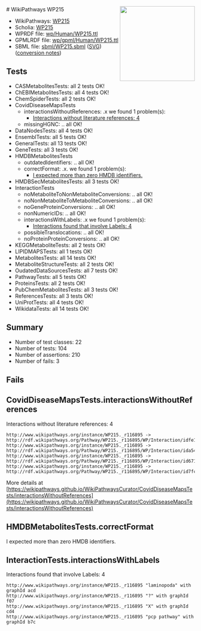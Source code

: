 <img style="float: right; width: 200px" src="../logo.png" />
# WikiPathways WP215

* WikiPathways: [WP215](https://identifiers.org/wikipathways:WP215)
* Scholia: [WP215](https://scholia.toolforge.org/wikipathways/WP215)
* WPRDF file: [wp/Human/WP215.ttl](../wp/Human/WP215.ttl)
* GPMLRDF file: [wp/gpml/Human/WP215.ttl](../wp/gpml/Human/WP215.ttl)
* SBML file: [sbml/WP215.sbml](../sbml/WP215.sbml) ([SVG](../sbml/WP215.svg)) ([conversion notes](../sbml/WP215.txt))

## Tests
* CASMetabolitesTests: all 2 tests OK!
* ChEBIMetabolitesTests: all 4 tests OK!
* ChemSpiderTests: all 2 tests OK!
* CovidDiseaseMapsTests
    * interactionsWithoutReferences: .x we found 1 problem(s):
        * [Interactions without literature references: 4](#2e295932)
    * missingHGNC: .. all OK!
* DataNodesTests: all 4 tests OK!
* EnsemblTests: all 5 tests OK!
* GeneralTests: all 13 tests OK!
* GeneTests: all 3 tests OK!
* HMDBMetabolitesTests
    * outdatedIdentifiers: .. all OK!
    * correctFormat: .x. we found 1 problem(s):
        * [I expected more than zero HMDB identifiers.](#ad154c1e)
* HMDBSecMetabolitesTests: all 3 tests OK!
* InteractionTests
    * noMetaboliteToNonMetaboliteConversions: .. all OK!
    * noNonMetaboliteToMetaboliteConversions: .. all OK!
    * noGeneProteinConversions: .. all OK!
    * nonNumericIDs: .. all OK!
    * interactionsWithLabels: .x we found 1 problem(s):
        * [Interactions found that involve Labels: 4](#630d267b)
    * possibleTranslocations: .. all OK!
    * noProteinProteinConversions: .. all OK!
* KEGGMetaboliteTests: all 2 tests OK!
* LIPIDMAPSTests: all 1 tests OK!
* MetabolitesTests: all 14 tests OK!
* MetaboliteStructureTests: all 2 tests OK!
* OudatedDataSourcesTests: all 7 tests OK!
* PathwayTests: all 5 tests OK!
* ProteinsTests: all 2 tests OK!
* PubChemMetabolitesTests: all 3 tests OK!
* ReferencesTests: all 3 tests OK!
* UniProtTests: all 4 tests OK!
* WikidataTests: all 14 tests OK!


## Summary

* Number of test classes: 22
* Number of tests: 104
* Number of assertions: 210
* Number of fails: 3

## Fails

<a name="2e295932" />

## CovidDiseaseMapsTests.interactionsWithoutReferences

Interactions without literature references: 4
```
http://www.wikipathways.org/instance/WP215._r116895 -> http://rdf.wikipathways.org/Pathway/WP215._r116895/WP/Interaction/idfe186fbe
http://www.wikipathways.org/instance/WP215._r116895 -> http://rdf.wikipathways.org/Pathway/WP215._r116895/WP/Interaction/ida542aac9
http://www.wikipathways.org/instance/WP215._r116895 -> http://rdf.wikipathways.org/Pathway/WP215._r116895/WP/Interaction/id671b791b
http://www.wikipathways.org/instance/WP215._r116895 -> http://rdf.wikipathways.org/Pathway/WP215._r116895/WP/Interaction/id7fc24690
```

More details at [https://wikipathways.github.io/WikiPathwaysCurator/CovidDiseaseMapsTests/interactionsWithoutReferences](https://wikipathways.github.io/WikiPathwaysCurator/CovidDiseaseMapsTests/interactionsWithoutReferences)

<a name="ad154c1e" />

## HMDBMetabolitesTests.correctFormat

I expected more than zero HMDB identifiers.
<a name="630d267b" />

## InteractionTests.interactionsWithLabels

Interactions found that involve Labels: 4
```
http://www.wikipathways.org/instance/WP215._r116895 "laminopoda" with graphId acd
http://www.wikipathways.org/instance/WP215._r116895 "?" with graphId f07
http://www.wikipathways.org/instance/WP215._r116895 "X" with graphId cd4
http://www.wikipathways.org/instance/WP215._r116895 "pcp pathway" with graphId b7c
```

